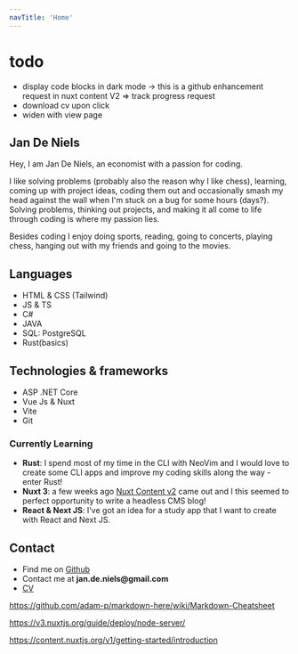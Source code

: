 ```yaml
---
navTitle: 'Home'
---
```


# todo
- display code blocks in dark mode -> this is a github enhancement request in nuxt content V2 => track progress request
- download cv upon click
- widen with view page

## Jan De Niels

Hey, I am Jan De Niels, an economist with a passion for coding.

I like solving problems (probably also the reason why I like chess), learning, coming up with project ideas, coding them out and occasionally smash my head against the wall when I'm stuck on a bug for some hours (days?).
Solving problems, thinking out projects, and making it all come to life through coding is where my passion lies.

Besides coding I enjoy doing sports, reading, going to concerts, playing chess, hanging out with my friends and going to the movies. 

## Languages

- HTML & CSS (Tailwind)
- JS & TS
- C#  
- JAVA
- SQL: PostgreSQL
- Rust(basics)

## Technologies & frameworks

- ASP .NET Core
- Vue Js & Nuxt
- Vite
- Git

### Currently Learning

- **Rust**: I spend most of my time in the CLI with NeoVim and I would love to create some CLI apps and improve my coding skills along the way - enter Rust!
- **Nuxt 3**: a few weeks ago [Nuxt Content v2](https://twitter.com/nuxt_js/status/1529161019112800256) came out and I this seemed to perfect opportunity to write a headless CMS blog!
- **React & Next JS**: I've got an idea for a study app that I want to create with React and Next JS.

## Contact
- Find me on [Github](https://github.com/JDN89)
- Contact me at __jan.de.niels@gmail.com__
- [CV](/public/CV.pdf)

https://github.com/adam-p/markdown-here/wiki/Markdown-Cheatsheet

https://v3.nuxtjs.org/guide/deploy/node-server/


https://content.nuxtjs.org/v1/getting-started/introduction
